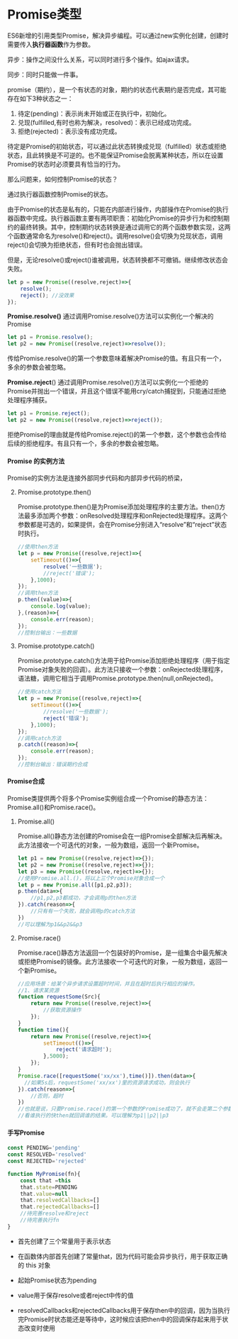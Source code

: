 # Promise类型

ES6新增的引用类型Promise，解决异步编程。可以通过new实例化创建，创建时需要传入**执行器函数**作为参数。

异步：操作之间没什么关系，可以同时进行多个操作。如ajax请求。

同步：同时只能做一件事。

promise（期约），是一个有状态的对象，期约的状态代表期约是否完成，其可能存在如下3种状态之一：

1. 待定(pending)：表示尚未开始或正在执行中，初始化。
2. 兑现(fulfilled,有时也称为解决，resolved)：表示已经成功完成。
3. 拒绝(rejected)：表示没有成功完成。

待定是Promise的初始状态，可以通过此状态转换成兑现（fulfilled）状态或拒绝状态，且此转换是不可逆的。也不能保证Promise会脱离某种状态，所以在设置Promise的状态时必须要具有恰当的行为。

那么问题来，如何控制Promise的状态？

通过执行器函数控制Promise的状态。

由于Promise的状态是私有的，只能在内部进行操作，内部操作在Promise的执行器函数中完成。执行器函数主要有两项职责：初始化Promise的异步行为和控制期约的最终转换。其中，控制期约状态转换是通过调用它的两个函数参数实现，这两个函数通常命名为resolve()和reject()。调用resolve()会切换为兑现状态，调用reject()会切换为拒绝状态，但有时也会抛出错误。

但是，无论resolve()或reject()谁被调用，状态转换都不可撤销。继续修改状态会失败。

```javascript
let p = new Promise((resolve,reject)=>{
    resolve();
    reject(); //没效果
});
```

**Promise.resolve()** 通过调用Promise.resolve()方法可以实例化一个解决的Promise

```js
let p1 = Promise.resolve();
let p2 = new Promise((resolve,reject)=>resolve());
```

传给Promise.resolve()的第一个参数意味着解决Promise的值。有且只有一个，多余的参数会被忽略。

**Promise.reject**() 通过调用Promise.resolve()方法可以实例化一个拒绝的Promise并抛出一个错误，并且这个错误不能用cry/catch捕捉到，只能通过拒绝处理程序捕获。

```js
let p1 = Promise.reject();
let p2 = new Promise((resolve,reject)=>reject());
```

拒绝Promise的理由就是传给Promise.reject()的第一个参数，这个参数也会传给后续的拒绝程序。有且只有一个，多余的参数会被忽略。

#### **Promise** 的实例方法

Promise的实例方法是连接外部同步代码和内部异步代码的桥梁，

2. Promise.prototype.then()

   Promise.prototype.then()是为Promise添加处理程序的主要方法。then()方法最多添加两个参数：onResolved处理程序和onRejected处理程序。这两个参数都是可选的，如果提供，会在Promise分别进入“resolve”和“reject”状态时执行。

   ```js
   //使用then方法
   let p = new Promise((resolve,reject)=>{
       setTimeout(()=>{
           resolve('一些数据');
           //reject('错误');
       },1000);
   });
   //调用then方法
   p.then((value)=>{
       console.log(value);
   },(reason)=>{
       console.err(reason);
   });
   //控制台输出：一些数据
   ```

   

3. Promise.prototype.catch()

   Promise.prototype.catch()方法用于给Promise添加拒绝处理程序（用于指定Promise对象失败的回调）。此方法只接收一个参数：onRejected处理程序，语法糖，调用它相当于调用Promise.prototype.then(null,onRejected)。

   ```js
   //使用catch方法
   let p = new Promise((resolve,reject)=>{
       setTimeout(()=>{
           //resolve('一些数据');
           reject('错误');
       },1000);
   });
   //调用catch方法
   p.catch((reason)=>{
       console.err(reason);
   });
   //控制台输出：错误期约合成
   ```

#### Promise合成  

Promise类提供两个将多个Promise实例组合成一个Promise的静态方法：Promise.all()和Promise.race()。

1. Promise.all()

   Promise.all()静态方法创建的Promise会在一组Promise全部解决后再解决。此方法接收一个可迭代的对象，一般为数组，返回一个新Promise。

   ```js
   let p1 = new Promise((resolve,reject)=>{});
   let p2 = new Promise((resolve,reject)=>{});
   let p3 = new Promise((resolve,reject)=>{});
   //使用Promise.all.()，将以上三个Promise对象合成一个
   let p = new Promise.all([p1,p2,p3]);
   p.then(data=>{
       //p1,p2,p3都成功，才会调用p的then方法
   }).catch(reason=>{
       //只有有一个失败，就会调用p的catch方法
   })
   //可以理解为p1&&p2&&p3
   ```

   

2. Promise.race()

   Promise.race()静态方法返回一个包装好的Promise，是一组集合中最先解决或拒绝Promise的镜像。此方法接收一个可迭代的对象，一般为数组，返回一个新Promise。

   ```js
   //应用场景：给某个异步请求设置超时时间，并且在超时后执行相应的操作。
   //1、请求某资源
   function requestSome(Src){
       return new Promise((resolve,reject)=>{
           //获取资源操作
       });
   }
   function time(){
       return new Promise((resolve,reject)=>{
           setTimeout(()=>{
               reject('请求超时');
           },5000);
       });
   }
   Promise.race([requestSome('xx/xx'),time()]).then(data=>{
     //如果5s后，requestSome('xx/xx')里的资源请求成功，则会执行  
   }).catch(reason=>{
       //否则，超时
   })
   //也就是说，只要Promise.race()的第一个参数的Promise成功了，就不会走第二个参数的Promise；
   //看谁执行的快then就回调谁的结果。可以理解为p1||p2||p3
   ```

#### 手写Promise

```js
const PENDING='pending'
const RESOLVED='resolved'
const REJECTED='rejected'

function MyPromise(fn){
    const that =this
    that.state=PENDING
    that.value=null
    that.resolvedCallbacks=[]
    that.rejectedCallbacks=[]
    //待完善resolve和reject
    //待完善执行fn
}
```

- 首先创建了三个常量用于表示状态

- 在函数体内部首先创建了常量that，因为代码可能会异步执行，用于获取正确的 this 对象
- 起始Promise状态为pending
- value用于保存resolve或者reject中传的值
- resolvedCallbacks和rejectedCallbacks用于保存then中的回调，因为当执行完Promise时状态能还是等待中，这时候应该把then中的回调保存起来用于状态改变时使用